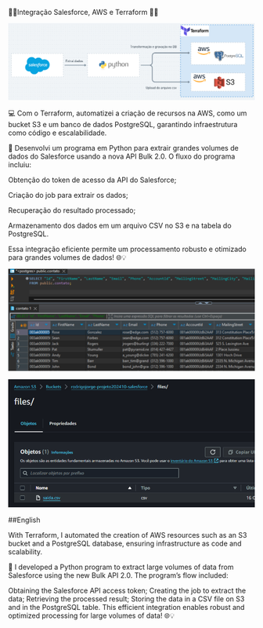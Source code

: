 🔧🚀Integração Salesforce, AWS e Terraform 🚀🔧

![Arquitetura](https://github.com/rodrigofjorge77/API-SALESFORCE-TERRAFORM-S3-POSTGRES/blob/main/arquitetura.png)

💻 Com o Terraform, automatizei a criação de recursos na AWS, como um bucket S3 e um banco de dados PostgreSQL, garantindo infraestrutura como código e escalabilidade.

🐍 Desenvolvi um programa em Python para extrair grandes volumes de dados do Salesforce usando a nova API Bulk 2.0. O fluxo do programa incluiu:

Obtenção do token de acesso da API do Salesforce;

Criação do job para extrair os dados;

Recuperação do resultado processado;

Armazenamento dos dados em um arquivo CSV no S3 e na tabela do PostgreSQL.

Essa integração eficiente permite um processamento robusto e otimizado para grandes volumes de dados! 🌐💡

![Arquitetura](https://github.com/rodrigofjorge77/API-SALESFORCE-TERRAFORM-S3-POSTGRES/blob/main/postgresTable.png)

![Arquitetura](https://github.com/rodrigofjorge77/API-SALESFORCE-TERRAFORM-S3-POSTGRES/blob/main/s3Bucket.png)


##English

With Terraform, I automated the creation of AWS resources such as an S3 bucket and a PostgreSQL database, ensuring infrastructure as code and scalability.

🐍 I developed a Python program to extract large volumes of data from Salesforce using the new Bulk API 2.0. The program’s flow included:

Obtaining the Salesforce API access token;
Creating the job to extract the data;
Retrieving the processed result;
Storing the data in a CSV file on S3 and in the PostgreSQL table.
This efficient integration enables robust and optimized processing for large volumes of data! 🌐💡
